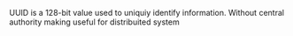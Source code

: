 UUID is a 128-bit value used to uniquiy identify information. Without central authority making useful for distribuited system